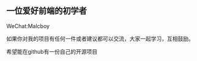 ## 一位爱好前端的初学者
WeChat:Malcboy

如果你对我的项目有任何一件或者建议都可以交流，大家一起学习，互相鼓励。
<div class="hope">希望能在github有一份自己的开源项目</div>
